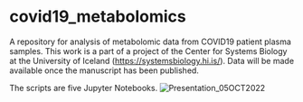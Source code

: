 # covid19_metabolomics
A repository for analysis of metabolomic data from COVID19 patient plasma samples. This work is a part of a project of the Center for Systems Biology at the University of Iceland (https://systemsbiology.hi.is/). Data will be made available once the manuscript has been published. 

The scripts are five Jupyter Notebooks.
![Presentation_05OCT2022](https://user-images.githubusercontent.com/34031533/205910305-7325519c-35b8-458a-a2ce-85220e995212.png)
